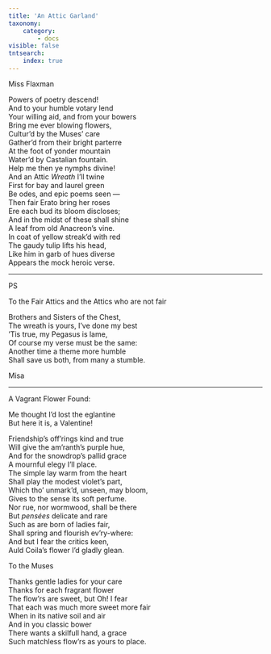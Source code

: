 ```yaml
---
title: 'An Attic Garland'
taxonomy:
    category:
        - docs
visible: false
tntsearch:
    index: true
---
```


<div class="author">Miss Flaxman</div>

Powers of poetry descend!  
And to your humble votary lend  
Your willing aid, and from your bowers  
Bring me ever blowing flowers,  
Cultur’d by the Muses’ care  
Gather’d from their bright parterre  
At the foot of yonder mountain  
Water’d by Castalian fountain.  
Help me then ye nymphs divine!  
And an Attic *Wreath* I’ll twine  
First for bay and laurel green  
Be odes, and epic poems seen —  
Then fair Erato bring her roses  
Ere each bud its bloom discloses;  
And in the midst of these shall shine  
A leaf from old Anacreon’s vine.  
In coat of yellow streak’d with red  
The gaudy tulip lifts his head,  
Like him in garb of hues diverse  
Appears the mock heroic verse.

---

PS  
  
<span class="title">To the Fair Attics and the Attics who are not fair</span>
  
Brothers and Sisters of the Chest,  
The wreath is yours, I’ve done my best  
’Tis true, my Pegasus is lame,  
Of course my verse must be the same:  
Another time a theme more humble  
Shall save us both, from many a stumble.  
  
Misa  

---
  
<span class="title">A Vagrant Flower Found:</span>
  
Me thought I’d lost the eglantine  
But here it is, a Valentine!  
  
Friendship’s off’rings kind and true  
Will give the am’ranth’s purple hue,  
And for the snowdrop’s pallid grace  
A mournful elegy I’ll place.  
The simple lay warm from the heart  
Shall play the modest violet’s part,  
Which tho’ unmark’d, unseen, may bloom,  
Gives to the sense its soft perfume.  
Nor rue, nor wormwood, shall be there  
But *pensées* delicate and rare  
Such as are born of ladies fair,  
Shall spring and flourish ev’ry-where:  
And but I fear the critics keen,  
Auld Coila’s flower I’d gladly glean.  
  
<span class="title">To the Muses  </span>
  
Thanks gentle ladies for your care  
Thanks for each fragrant flower  
The flow’rs are sweet, but Oh! I fear  
That each was much more sweet more fair  
When in its native soil and air  
And in you classic bower  
There wants a skilfull hand, a grace  
Such matchless flow’rs as yours to place.